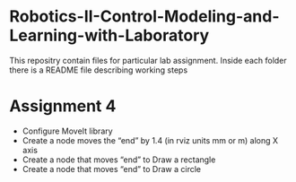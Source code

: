 # Robotics-II-Control-Modeling-and-Learning-with-Laboratory

This repositry contain files for particular lab assignment. 
Inside each folder there is a README file describing working steps

# Assignment 4
* Configure MoveIt library
* Create a node moves the “end” by 1.4 (in rviz units mm or m) along X axis
* Create a node that moves “end” to Draw a rectangle
* Create a node that moves “end” to Draw a circle
